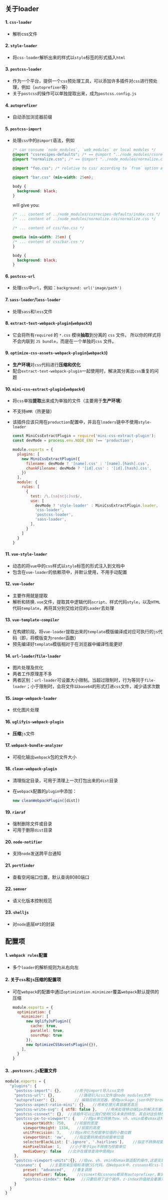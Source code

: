 ## 关于loader

#### 1. `css-loader`

+ 解析css文件

#### 2. `style-loader`

+ 将`css-loader`解析出来的样式以`style`标签的形式插入`html`

#### 3. `postcss-loader`

+ 作为一个平台，提供一个`css`预处理工具，可以添加许多插件对`css`进行预处理，例如（`autoprefixer`等）
+ 关于`postcss`的操作可以单独提取出来，成为`postcss.config.js`

#### 4. `autoprefixer`

+ 自动添加浏览器前缀

#### 5. `postcss-import`

+ 处理`css`中的`@import`语法，例如

  ```css
  /* can consume `node_modules`, `web_modules` or local modules */
  @import "cssrecipes-defaults"; /* == @import "../node_modules/cssrecipes-defaults/index.css"; */
  @import "normalize.css"; /* == @import "../node_modules/normalize.css/normalize.css"; */
  
  @import "foo.css"; /* relative to css/ according to `from` option above */
  
  @import "bar.css" (min-width: 25em);
  
  body {
    background: black;
  }
  ```

  will give you:

  ```css
  /* ... content of ../node_modules/cssrecipes-defaults/index.css */
  /* ... content of ../node_modules/normalize.css/normalize.css */
  
  /* ... content of css/foo.css */
  
  @media (min-width: 25em) {
  /* ... content of css/bar.css */
  }
  
  body {
    background: black;
  }
  ```

  

#### 6. `postcss-url`

+ 处理`css`中`url`，例如：`background: url('image/path')`

#### 7. `sass-loader`/`less-loader`

+ 处理`sass`和`less`文件

#### 8. `extract-text-webpack-plugin`(`webpack3`)

+ 它会将所有`required` 的 `*.css` 模块**抽取**到分离的 `css` 文件。 所以你的样式将不会内联到 `JS bundle`，而是在一个单独的`css` 文件。

#### 9. `optimize-css-assets-webpack-plugin`(`webpack3`)

+ **生产环境**对`css`代码进行**压缩和优化**
+ 配合`extract-text-webpack-plugin`一起使用时，解决其分离出`css`重复的问题

#### 10. `mini-css-extract-plugin`(`webpack4`)

+ 将`css`单独**提取**出来成为单独的文件（主要用于**生产环境**）

+ 不支持`HMR`（热更替）

+ 该插件应该只用在`production`配置中，并且在`loaders`链中不使用`style-loader`

  ```javascript
  const MiniCssExtractPlugin = require('mini-css-extract-plugin');
  const devMode = process.env.NODE_ENV !== 'production';
  
  module.exports = {
    plugins: [
      new MiniCssExtractPlugin({
        filename: devMode ? '[name].css' : '[name].[hash].css',
        chunkFilename: devMode ? '[id].css' : '[id].[hash].css',
      })
    ],
    module: {
      rules: [
        {
          test: /\.(sa|sc|c)ss$/,
          use: [
            devMode ? 'style-loader' : MiniCssExtractPlugin.loader,
            'css-loader',
            'postcss-loader',
            'sass-loader',
          ],
        }
      ]
    }
  }
  ```

  

#### 11. `vue-style-loader`

+ 动态的将`vue`中的`css`样式以`style`标签的形式注入到文档中
+ 包含在`vue-loader`的依赖项中，并默认使用，不用手动配置

#### 12. `vue-loader`

+ 主要作用就是提取
+ 解析和转换`.vue`文件，提取其中逻辑代码`script`、样式代码`style`，以及`HTML`代码`template`，再将其分别交给对应的`Loader`去处理

#### 13. `vue-template-compiler`

+ 在构建阶段，将`vue-loader`提取出来的`template`模版编译成对应可执行的`js`代码（即，将模版变为`render`函数）
+ 预先编译好`template`模版相对于在浏览器中编译性能更好

#### 14. `url-loader`/`file-loader`

+ 图片处理及优化
+ 两者工作原理差不多
+ 两者区别：`url-loader`可设置大小限制。当超过限制时，行为等同于`file-loader`；小于限制时，会将文件以`base64`的形式打进`css`文件，减少请求次数

#### 15. `image-webpack-loader`

+ 优化图片处理

#### 16. `uglifyis-webpack-plugin`

+ **压缩**`js`文件

#### 17. `webpack-bundle-analyzer`

+ 可视化输出`webpack`包的文件大小

#### 18. `clean-webpack-plugin`

+ 清理指定目录，可用于清理上一次打包出来的`dist`目录

+ 在`webpack`配置的`plugin`中添加：

  ```javascript
  new cleanWebpackPlugin([dist])
  ```

#### 19. `rimraf`

+ 强制删除文件或目录
+ 可用于删除`dist`目录

#### 20. `node-notifier`

+ 支持`node`发送跨平台通知

#### 21. `portfinder`

+ 查看空闲端口位置，默认查询8080端口

#### 22. `semver`

+ 语义化版本控制规范

#### 23. `shelljs`

+ 对`node`底层`API`的封装

## 配置项

#### 1. `webpack rules`配置

+ 多个`loader`的解析规则为从右向左

#### 2. 关于`css`和`js`压缩的配置项

+ 可在`webpack`的配置中通过`optimization.minimizer`覆盖`webpack`默认提供的压缩

  ```javascript
  module.exports = {
    optimization: {
      minimizer: [
        new UglifyJsPlugin({
          cache: true,
          parallel: true,
          sourcMap: true
        }),
        new OptimizeCSSAssetsPlugin({}),
      ],
    }
  }
  ```

  

#### 3. `.postcssrc.js`配置文件

```javascript
module.exports = {
  "plugins": {
    "postcss-import": {},      //用于@import导入css文件
    "postcss-url": {},           //路径引入css文件或node_modules文件
    "autoprefixer": {},        // 编辑目标浏览器，使用package.json中的"browserlist"字段，或读取".browserlist"文件配置
    "postcss-aspect-ratio-mini": {},   //用来处理元素容器宽高比
    "postcss-write-svg": { utf8: false },    //用来处理移动端1px的解决方案。该插件主要使用的是border-image和background来做1px的相关处理。
    "postcss-cssnext": {},  //该插件可以让我们使用CSS未来的特性，其会对这些特性做相关的兼容性处理。
    "postcss-px-to-viewport": {    //把px单位转换为vw、vh、vmin或者vmax这样的视窗单位，也是vw适配方案的核心插件之一。
    	viewportWidth: 750,    //视窗的宽度
    	viewportHeight: 1334,   //视窗的高度
    	unitPrecision: 3,    //将px转化为视窗单位值的小数位数
    	viewportUnit: 'vw',    //指定要转换成的视窗单位值
    	selectorBlackList: ['.ignore', '.hairlines'],    //指定不转换视窗单位值得类，可以自定义，可以无限添加
    	minPixelValue: 1,    //小于等于1px不转换为视窗单位
    	mediaQuery: false   //允许在媒体查询中使用px
    },
    "postcss-viewport-units":{}, //给vw、vh、vmin和vmax做适配的操作,这是实现vw布局必不可少的一个插件
    "cssnano": {    //主要用来压缩和清理CSS代码。在Webpack中，cssnano和css-loader捆绑在一起，所以不需要自己加载它。
    	preset: "advanced",   //重复调用
    	autoprefixer: false,    //cssnext和cssnano都具有autoprefixer,事实上只需要一个，所以把默认的autoprefixer删除掉，然后把cssnano中的autoprefixer设置为false。
    	"postcss-zindex": false   //只要启用了这个插件，z-index的值就会重置为1
 	}
  }
}
```

